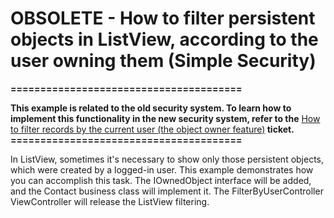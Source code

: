 # OBSOLETE - How to filter persistent objects in ListView, according to the user owning them (Simple Security)


<p><strong>=======================================</strong></p><p><strong>This example is related to the old security system. To learn how to implement this functionality in the new security system, refer to the</strong> <a href="https://www.devexpress.com/Support/Center/p/Q430153">How to filter records by the current user (the object owner feature)</a><strong> ticket.</strong><strong><br />
=======================================</strong></p><p>In ListView, sometimes it's necessary to show only those persistent objects, which were created by a logged-in user. This example demonstrates how you can accomplish this task. The IOwnedObject interface will be added, and the Contact business class will implement it. The FilterByUserController ViewController will release the ListView filtering.</p>

<br/>



